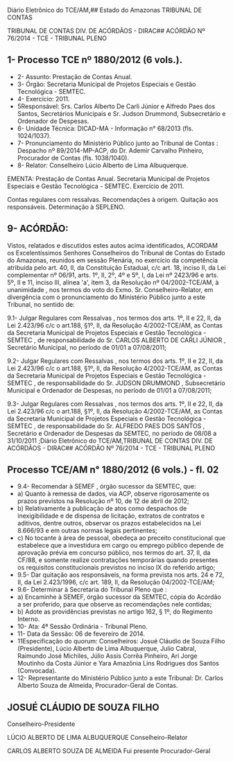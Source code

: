 Diário Eletrônico do TCE/AM,## Estado do Amazonas TRIBUNAL DE CONTAS

TRIBUNAL DE CONTAS DIV. DE ACÓRDÃOS - DIRAC## ACÓRDÃO Nº 76/2014 - TCE - TRIBUNAL PLENO

## 1- Processo TCE nº 1880/2012 (6 vols.).

- 2- Assunto: Prestação de Contas Anual.
- 3- Órgão: Secretaria Municipal de Projetos Especiais e Gestão Tecnológica - SEMTEC.
- 4- Exercício: 2011.
- 5Responsável: Srs.  Carlos  Alberto  De  Carli  Júnior  e  Alfredo  Paes  dos  Santos, Secretários Municipais e Sr. Judson Drummond,  Subsecretário e Ordenador de Despesas.
- 6- Unidade Técnica: DICAD-MA - Informação n° 68/2013 (fls. 1024/1037).
- 7- Pronunciamento do Ministério Público junto ao Tribunal de Contas : Despacho nº 89/2014-MP-ACP, do Dr. Ademir Carvalho Pinheiro, Procurador de Contas (fls. 1038/1040).
- 8- Relator: Conselheiro Lúcio Alberto de Lima Albuquerque.

EMENTA: Prestação  de  Contas  Anual.  Secretaria Municipal de Projetos Especiais e Gestão Tecnológica - SEMTEC. Exercício de 2011.

Contas regulares com ressalvas. Recomendações à origem. Quitação aos responsáveis. Determinação à SEPLENO.

## 9- ACÓRDÃO:

Vistos, relatados e discutidos estes autos acima identificados,  ACORDAM os Excelentíssimos  Senhores  Conselheiros  do  Tribunal  de  Contas  do  Estado  do Amazonas, reunidos em sessão Plenária, no exercício da competência atribuída pelo art. 40, II, da Constituição Estadual, c/c art. 18, inciso II, da Lei complementar nº 06/91, arts. 1º,  II,  2º,  4º  e  5º,  I,  da  Lei  nº  2423/96  e  arts.  5º,  II  e  11,  inciso  III,  alínea  'a',  item  3,  da Resolução  nº  04/2002-TCE/AM, à  unanimidade , nos  termos  do  voto  do  Exmo.  Sr. Conselheiro-Relator, em divergência com o pronunciamento do Ministério Público junto a este Tribunal, no sentido de:

9.1- Julgar Regulares com Ressalvas , nos termos dos arts. 1º, II e 22, II, da  Lei  2.423/96  c/c  o  art.188,  §1º,  II,  da  Resolução  4/2002-TCE/AM,  as Contas  da Secretaria  Municipal  de  Projetos  Especiais  e  Gestão  Tecnológica  -  SEMTEC ,  de responsabilidade do Sr. CARLOS ALBERTO DE CARLI JÚNIOR , Secretário Municipal, no período de 01/01 a 07/08/2011;

9.2- Julgar Regulares com Ressalvas , nos termos dos arts. 1º, II e 22, II, da  Lei  2.423/96  c/c  o  art.188,  §1º,  II,  da  Resolução  4/2002-TCE/AM,  as Contas  da Secretaria  Municipal  de  Projetos  Especiais  e  Gestão  Tecnológica  -  SEMTEC ,  de responsabilidade do Sr. JUDSON DRUMMOND , Subsecretário Municipal e Ordenador de Despesas, no período de 01/01 a 07/08/2011;

9.3- Julgar Regulares com Ressalvas , nos termos dos arts. 1º, II e 22, II, da  Lei  2.423/96  c/c  o  art.188,  §1º,  II,  da  Resolução  4/2002-TCE/AM,  as Contas  da Secretaria  Municipal  de  Projetos  Especiais  e  Gestão  Tecnológica  -  SEMTEC ,  de responsabilidade  do  Sr. ALFREDO PAES DOS SANTOS ,  Secretário  e  Ordenador  de Despesas da SEMTEC, no período de 08/08 a 31/10/2011 ;Diário Eletrônico do TCE/AM,TRIBUNAL DE CONTAS DIV. DE ACÓRDÃOS - DIRAC## ACÓRDÃO Nº 76/2014 - TCE - TRIBUNAL PLENO

## Processo TCE/AM n° 1880/2012 (6 vols.) - fl. 02

- 9.4- Recomendar à SEMEF , órgão sucessor da SEMTEC, que:
- a) Quanto à remessa de dados, via ACP, observe rigorosamente os prazos previstos na Resolução nº 10, de 12 de abril de 2012;
- b) Relativamente à publicação de atos como despachos de inexigibilidade e de  dispensa  de  licitação,  extratos  de  contratos  e  aditivos,  dentre  outros,  observar  os prazos estabelecidos na Lei 8.666/93 e em outras normas legais pertinentes;
- c)  No  tocante  à  área  de  pessoal,  obedeça  ao  preceito constitucional  que estabelece que a investidura em cargo ou emprego público depende de aprovação prévia em concurso público, nos termos do art. 37, II, da CF/88, e somente realize contratações temporárias  quando  presentes  os  requisitos  constitucionais  previstos  no  inciso  IX  do referido artigo;
- 9.5- Dar quitação aos responsáveis, na forma prevista nos arts. 24 e 72, II, da Lei 2.423/1996, c/c art. 189, II, da Resolução 04/2002-TCE/AM;
- 9.6- Determinar à Secretaria do Tribunal Pleno que :
- a) Encaminhe à SEMEF, órgão sucessor da SEMTEC, cópia do Acórdão a ser proferido, para que observe as recomendações nele contidas;
- b)  Adote  as  providências  previstas  no  artigo  162,  §  1º,  do  Regimento Interno.
- 10- Ata: 4ª Sessão Ordinária - Tribunal Pleno.
- 11- Data da Sessão: 06 de fevereiro de 2014.
- 11Especificação do quorum: Conselheiros: Josué Cláudio de Souza Filho (Presidente), Lúcio Alberto de Lima Albuquerque, Julio Cabral, Raimundo José Michiles, Júlio  Assis Corrêa Pinheiro,  Ari Jorge  Moutinho  da Costa Júnior e  Yara  Amazônia Lins Rodrigues dos Santos (Convocada).
- 12-  Representante  do  Ministério  Público  junto  a  este Tribunal: Dr. Carlos  Alberto Souza de Almeida, Procurador-Geral de Contas.

## JOSUÉ CLÁUDIO DE SOUZA FILHO

Conselheiro-Presidente

LÚCIO ALBERTO DE LIMA ALBUQUERQUE Conselheiro-Relator

CARLOS ALBERTO SOUZA DE ALMEIDA Fui presente Procurador-Geral